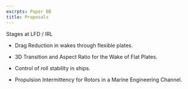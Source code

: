 ```yaml
---
excrpts: Paper BB
title: Proposals
---
```


Stages at LFD / IRL

- Drag Reduction in wakes through flexible plates.

- 3D Transition and Aspect Ratio for the Wake of Flat Plates.

- Control of roll stability in ships.

- Propulsion Intermittency for Rotors in a Marine Engineering Channel.
